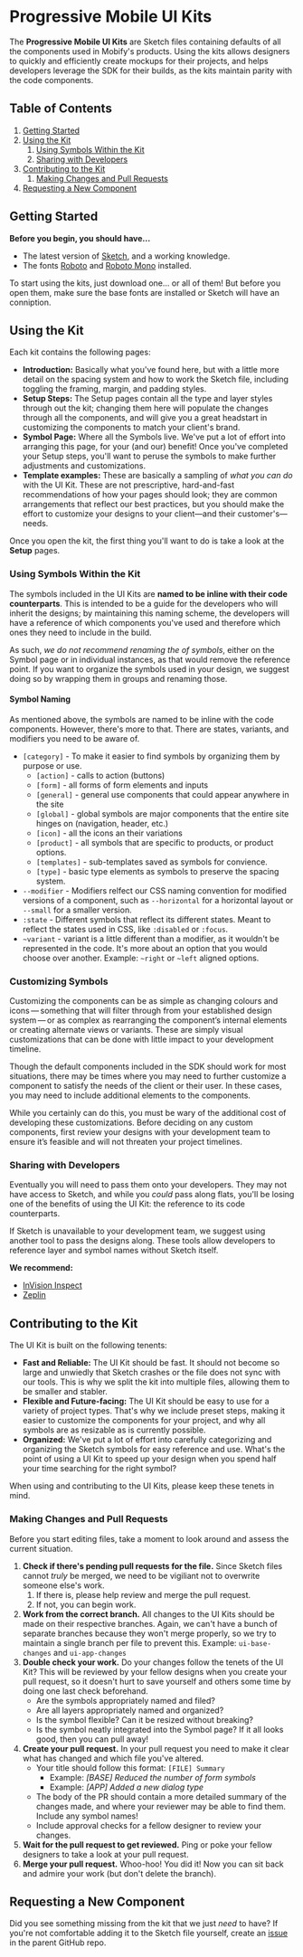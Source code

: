 # Progressive Mobile UI Kits

The **Progressive Mobile UI Kits** are Sketch files containing defaults of all the components used in Mobify's products. Using the kits allows designers to quickly and efficiently create mockups for their projects, and helps developers leverage the SDK for their builds, as the kits maintain parity with the code components.

## Table of Contents

1. [Getting Started](#getting-started)
2. [Using the Kit](#using-the-kit)
    1. [Using Symbols Within the Kit](#using-symbols-within-the-kit)
    2. [Sharing with Developers](#sharing-with-developers)
3. [Contributing to the Kit](#contributing-to-the-kit)
    1. [Making Changes and Pull Requests](#making-changes-and-pull-requests)
4. [Requesting a New Component](#requesting-a-new-component)

## Getting Started

**Before you begin, you should have…**
- The latest version of [Sketch](https://www.sketchapp.com/), and a working knowledge.
- The fonts [Roboto](https://fonts.google.com/specimen/Roboto) and [Roboto Mono](https://fonts.google.com/specimen/Roboto+Mono) installed.

To start using the kits, just download one... or all of them! But before you open them, make sure the base fonts are installed or Sketch will have an conniption.

## Using the Kit

Each kit contains the following pages:

- **Introduction:** Basically what you've found here, but with a little more detail on the spacing system and how to work the Sketch file, including toggling the framing, margin, and padding styles.
- **Setup Steps:** The Setup pages contain all the type and layer styles through out the kit; changing them here will populate the changes through all the components, and will  give you a great headstart in customizing the components to match your client's brand.
- **Symbol Page:** Where all the Symbols live. We've put a lot of effort into arranging this page, for your (and our) benefit! Once you've completed your Setup steps, you'll want to peruse the symbols to make further adjustments and customizations.
- **Template examples:** These are basically a sampling of _what you can do_ with the UI Kit. These are not prescriptive, hard-and-fast recommendations of how your pages should look; they are common arrangements that reflect our best practices, but you should make the effort to customize your designs to your client—and their customer's—needs.

Once you open the kit, the first thing you'll want to do is take a look at the **Setup** pages.

### Using Symbols Within the Kit

The symbols included in the UI Kits are **named to be inline with their code counterparts**. This is intended to be a guide for the developers who will inherit the designs; by maintaining this naming scheme, the developers will have a reference of which components you've used and therefore which ones they need to include in the build.

As such, _we do not recommend renaming the of symbols_, either on the Symbol page or in individual instances, as that would remove the reference point. If you want to organize the symbols used in your design, we suggest doing so by wrapping them in groups and renaming those.

#### Symbol Naming

As mentioned above, the symbols are named to be inline with the code components. However, there's more to that. There are states, variants, and modifiers you need to be aware of.

- `[category]` - To make it easier to find symbols by organizing them by purpose or use.
    - `[action]` - calls to action (buttons)
    - `[form]` - all forms of form elements and inputs
    - `[general]` - general use components that could appear anywhere in the site
    - `[global]` - global symbols are major components that the entire site hinges on (navigation, header, etc.)
    - `[icon]` - all the icons an their variations
    - `[product]` - all symbols that are specific to products, or product options.
    - `[templates]` - sub-templates saved as symbols for convience.
    - `[type]` - basic type elements as symbols to preserve the spacing system.
- `--modifier` - Modifiers relfect our CSS naming convention for modified versions of a component, such as `--horizontal` for a horizontal layout or `--small` for a smaller version.
- `:state` - Different symbols that reflect its different states. Meant to reflect the states used in CSS, like `:disabled` or `:focus`.
- `~variant` - variant is a little different than a modifier, as it wouldn't be represented in the code. It's more about an option that you would choose over another. Example: `~right` or `~left` aligned options.

### Customizing Symbols

Customizing the components can be as simple as changing colours and icons — something that will filter through from your established design system — or as complex as rearranging the component’s internal elements or creating alternate views or variants. These are simply visual customizations that can be done with little impact to your development timeline. 

Though the default components included in the SDK should work for most situations, there may be times where you may need to further customize a component to satisfy the needs of the client or their user. In these cases, you may need to include additional elements to the components.

While you certainly can do this, you must be wary of the additional cost of developing these customizations. Before deciding on any custom components, first review your designs with your development team to ensure it’s feasible and will not threaten your project timelines.

### Sharing with Developers

Eventually you will need to pass them onto your developers. They may not have access to Sketch, and while you _could_ pass along flats, you'll be losing one of the benefits of using the UI Kit: the reference to its code counterparts.

If Sketch is unavailable to your development team, we suggest using another tool to pass the designs along. These tools allow developers to reference layer and symbol names without Sketch itself.

**We recommend:**
- [InVision Inspect](https://support.invisionapp.com/hc/en-us/articles/207950906-Introduction-to-Inspect)
- [Zeplin](https://zeplin.io/)

## Contributing to the Kit

The UI Kit is built on the following tenents:

- **Fast and Reliable:** The UI Kit should be fast. It should not become so large and unwiedly that Sketch crashes or the file does not sync with our tools. This is why we split the kit into multiple files, allowing them to be smaller and stabler.
- **Flexible and Future-facing:** The UI Kit should be easy to use for a variety of project types. That's why we include preset steps, making it easier to customize the  components for your project, and why all symbols are as resizable as is currently possible.
- **Organized:** We've put a lot of effort into carefully categorizing and organizing the Sketch symbols for easy reference and use. What's the point of using a UI Kit to speed up your design when you spend half your time searching for the right symbol?

When using and contributing to the UI Kits, please keep these tenets in mind.

### Making Changes and Pull Requests

Before you start editing files, take a moment to look around and assess the current situation.

1. **Check if there's pending pull requests for the file.** Since Sketch files cannot _truly_ be merged, we need to be vigiliant not to overwrite someone else's work. 
    1. If there is, please help review and merge the pull request.
    2. If not, you can begin work.
2. **Work from the correct branch.** All changes to the UI Kits should be made on their respective branches. Again, we can't have a bunch of separate branches because they won't merge properly, so we try to maintain a single branch per file to prevent this. Example: `ui-base-changes` and `ui-app-changes`
3. **Double check your work.** Do your changes follow the tenets of the UI Kit? This will be reviewed by your fellow designs when you create your pull request, so it doesn't hurt to save yourself and others some time by doing one last check beforehand.
    - Are the symbols appropriately named and filed?
    - Are all layers appropriately named and organized?
    - Is the symbol flexible? Can it be resized without breaking?
    - Is the symbol neatly integrated into the Symbol page?
If it all looks good, then you can pull away!
4. **Create your pull request.** In your pull request you need to make it clear what has changed and which file you've altered.
    - Your title should follow this format: `[FILE] Summary`
        - Example: _[BASE] Reduced the number of form symbols_
        - Example: _[APP] Added a new dialog type_
    - The body of the PR should contain a more detailed summary of the changes made, and where your reviewer may be able to find them. Include any symbol names!
    - Include approval checks for a fellow designer to review your changes.
5. **Wait for the pull request to get reviewed.** Ping or poke your fellow designers to take a look at your pull request.
6. **Merge your pull request.** Whoo-hoo! You did it! Now you can sit back and admire your work (but don't delete the branch).

## Requesting a New Component

Did you see something missing from the kit that we just _need_ to have? If you're not comfortable adding it to the Sketch file yourself, create an [issue](/issues) in the parent GitHub repo.
